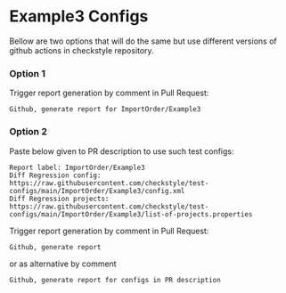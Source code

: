 # Example3 Configs

Bellow are two options that will do the same but use different versions
of github actions in checkstyle repository.


### Option 1
Trigger report generation by comment in Pull Request:
```
Github, generate report for ImportOrder/Example3
```

### Option 2

Paste below given to PR description to use such test configs:
```
Report label: ImportOrder/Example3
Diff Regression config: https://raw.githubusercontent.com/checkstyle/test-configs/main/ImportOrder/Example3/config.xml
Diff Regression projects: https://raw.githubusercontent.com/checkstyle/test-configs/main/ImportOrder/Example3/list-of-projects.properties
```

Trigger report generation by comment in Pull Request:
```
Github, generate report
```
or as alternative by comment
```
Github, generate report for configs in PR description
```
